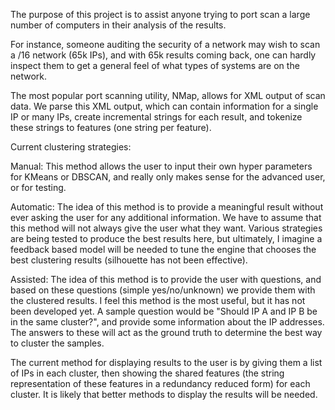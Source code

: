The purpose of this project is to assist anyone trying to port scan a large number of computers in their analysis of the results.

For instance, someone auditing the security of a network may wish to scan a /16 network (65k IPs), and with 65k results coming back, one can hardly inspect them to get a general feel of what types of systems are on the network.

The most popular port scanning utility, NMap, allows for XML output of scan data. We parse this XML output, which can contain information for a single IP or many IPs, create incremental strings for each result, and tokenize these strings to features (one string per feature).


Current clustering strategies:

Manual:
This method allows the user to input their own hyper parameters for KMeans or DBSCAN, and really only makes sense for the advanced user, or for testing.

Automatic:
The idea of this method is to provide a meaningful result without ever asking the user for any additional information. We have to assume that this method will not always give the user what they want. Various strategies are being tested to produce the best results here, but ultimately, I imagine a feedback based model will be needed to tune the engine that chooses the best clustering results (silhouette has not been effective).

Assisted:
The idea of this method is to provide the user with questions, and based on these questions (simple yes/no/unknown) we provide them with the clustered results. I feel this method is the most useful, but it has not been developed yet.
A sample question would be "Should IP A and IP B be in the same cluster?", and provide some information about the IP addresses. The answers to these will act as the ground truth to determine the best way to cluster the samples.


The current method for displaying results to the user is by giving them a list of IPs in each cluster, then showing the shared features (the string representation of these features in a redundancy reduced form) for each cluster. It is likely that better methods to display the results will be needed.
